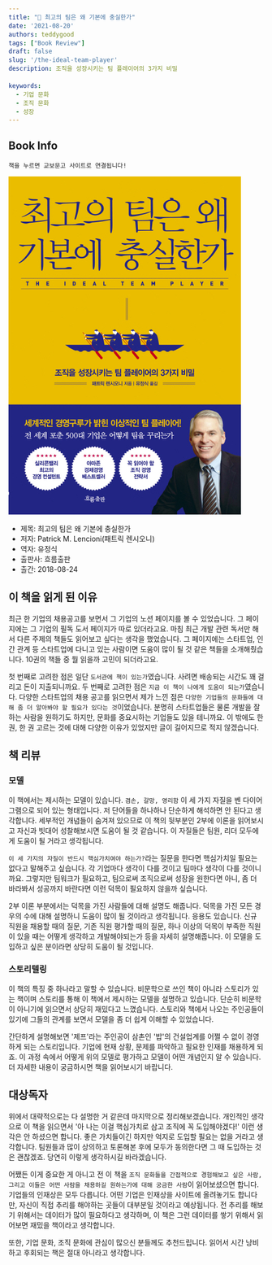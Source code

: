```yaml
---  
title: "📖 최고의 팀은 왜 기본에 충실한가"  
date: '2021-08-20'
authors: teddygood
tags: ["Book Review"]
draft: false
slug: '/the-ideal-team-player'
description: 조직을 성장시키는 팀 플레이어의 3가지 비밀

keywords:
  - 기업 문화
  - 조직 문화
  - 성장
---
```


## Book Info

`책을 누르면 교보문고 사이트로 연결됩니다!`

[![책](../assets/review/the-ideal-team-player.jpg)](http://www.kyobobook.co.kr/product/detailViewKor.laf?ejkGb=KOR&mallGb=KOR&barcode=9788965962762&orderClick=LEa&Kc=)

- 제목: 최고의 팀은 왜 기본에 충실한가
- 저자: Patrick M. Lencioni(패트릭 렌시오니)
- 역자: 유정식
- 출판사: 흐름출판
- 출간: 2018-08-24

## 이 책을 읽게 된 이유

최근 한 기업의 채용공고를 보면서 그 기업의 노션 페이지를 볼 수 있었습니다. 그 페이지에는 그 기업의 필독 도서 페이지가 따로 있더라고요. 마침 최근 개발 관련 독서만 해서 다른 주제의 책들도 읽어보고 싶다는 생각을 했었습니다. 그 페이지에는 스타트업, 인간 관계 등 스타트업에 다니고 있는 사람이면 도움이 많이 될 것 같은 책들을 소개해줬습니다. 10권의 책들 중 뭘 읽을까 고민이 되더라고요.

첫 번째로 고려한 점은 일단 `도서관에 책이 있는가`였습니다. 사려면 배송되는 시간도 꽤 걸리고 돈이 지출되니까요. 두 번째로 고려한 점은 `지금 이 책이 나에게 도움이 되는가`였습니다. 다양한 스타트업의 채용 공고를 읽으면서 제가 느낀 점은 `다양한 기업들의 문화들에 대해 좀 더 알아봐야 할 필요가 있다는 것`이었습니다. 분명히 스타트업들은 물론 개발을 잘하는 사람을 원하기도 하지만, 문화를 중요시하는 기업들도 있을 테니까요. 이 밖에도 한 권, 한 권 고르는 것에 대해 다양한 이유가 있었지만 글이 길어지므로 적지 않겠습니다.

## 책 리뷰

### 모델

이 책에서는 제시하는 모델이 있습니다. `겸손, 갈망, 영리함` 이 세 가지 자질을 벤 다이어그램으로 되어 있는 형태입니다. 저 단어들을 하나하나 단순하게 해석하면 안 된다고 생각합니다. 세부적인 개념들이 숨겨져 있으므로 이 책의 뒷부분인 2부에 이론을 읽어보시고 자신과 빗대어 성찰해보시면 도움이 될 것 같습니다. 이 자질들은 팀원, 리더 모두에게 도움이 될 거라고 생각됩니다.

`이 세 가지의 자질이 반드시 핵심가치여야 하는가?`라는 질문을 한다면 핵심가치일 필요는 없다고 말해주고 싶습니다. 각 기업마다 생각이 다를 것이고 팀마다 생각이 다를 것이니까요. 그렇지만 팀워크가 필요하고, 팀으로써 조직으로써 성장을 원한다면 아니, 좀 더 바라봐서 성공까지 바란다면 이런 덕목이 필요하지 않을까 싶습니다. 

2부 이론 부분에서는 덕목을 가진 사람들에 대해 설명도 해줍니다. 덕목을 가진 모든 경우의 수에 대해 설명하니 도움이 많이 될 것이라고 생각됩니다. 응용도 있습니다. 신규 직원을 채용할 때의 질문, 기존 직원 평가할 때의 질문, 하나 이상의 덕목이 부족한 직원이 있을 때는 어떻게 생각하고 개발해야되는가 등을 자세히 설명해줍니다. 이 모델을 도입하고 싶은 분이라면 상당히 도움이 될 것입니다.

### 스토리텔링

이 책의 특징 중 하나라고 말할 수 있습니다. 비문학으로 쓰인 책이 아니라 스토리가 있는 책이며 스토리를 통해 이 책에서 제시하는 모델을 설명하고 있습니다. 단순히 비문학이 아니기에 읽으면서 상당히 재밌다고 느꼈습니다. 스토리와 책에서 나오는 주인공들이 있기에 그들의 관계를 보면서 모델을 좀 더 쉽게 이해할 수 있었습니다.

간단하게 설명해보면 '제프'라는 주인공이 삼촌인 '밥'의 건설업계를 어쩔 수 없이 경영하게 되는 스토리입니다. 기업에 현재 상황, 문제를 파악하고 필요한 인재를 채용하게 되죠. 이 과정 속에서 어떻게 위의 모델로 평가하고 모델이 어떤 개념인지 알 수 있습니다. 더 자세한 내용이 궁금하시면 책을 읽어보시기 바랍니다. 

## 대상독자

위에서 대략적으로는 다 설명한 거 같은데 마지막으로 정리해보겠습니다. 개인적인 생각으로 이 책을 읽으면서 '아 나는 이걸 핵심가치로 삼고 조직에 꼭 도입해야겠다!' 이런 생각은 안 하셨으면 합니다. 좋은 가치들이긴 하지만 억지로 도입할 필요는 없을 거라고 생각합니다. 팀원들과 많이 상의하고 토론해본 후에 모두가 동의한다면 그 때 도입하는 것은 괜찮겠죠. 당연히 이렇게 생각하시길 바라겠습니다.

어쨌든 이게 중요한 게 아니고 전 이 책을 `조직 문화들을 간접적으로 경험해보고 싶은 사람, 그리고 이들은 어떤 사람을 채용하길 원하는가에 대해 궁금한 사람`이 읽어보셨으면 합니다. 기업들의 인재상은 모두 다릅니다. 어떤 기업은 인재상을 사이트에 올려놓기도 합니다만, 자신이 직접 추리를 해야하는 곳들이 대부분일 것이라고 예상됩니다. 전 추리를 해보기 위해서는 데이터가 많이 필요하다고 생각하며, 이 책은 그런 데이터를 쌓기 위해서 읽어보면 재밌을 책이라고 생각합니다. 

또한, 기업 문화, 조직 문화에 관심이 많으신 분들께도 추천드립니다. 읽어서 시간 낭비하고 후회되는 책은 절대 아니라고 생각합니다. 

